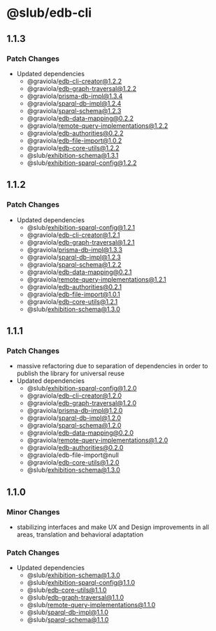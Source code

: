 # @slub/edb-cli

## 1.1.3

### Patch Changes

- Updated dependencies
  - @graviola/edb-cli-creator@1.2.2
  - @graviola/edb-graph-traversal@1.2.2
  - @graviola/prisma-db-impl@1.3.4
  - @graviola/sparql-db-impl@1.2.4
  - @graviola/sparql-schema@1.2.3
  - @graviola/edb-data-mapping@0.2.2
  - @graviola/remote-query-implementations@1.2.2
  - @graviola/edb-authorities@0.2.2
  - @graviola/edb-file-import@1.0.2
  - @graviola/edb-core-utils@1.2.2
  - @slub/exhibition-schema@1.3.1
  - @slub/exhibition-sparql-config@1.2.2

## 1.1.2

### Patch Changes

- Updated dependencies
  - @slub/exhibition-sparql-config@1.2.1
  - @graviola/edb-cli-creator@1.2.1
  - @graviola/edb-graph-traversal@1.2.1
  - @graviola/prisma-db-impl@1.3.3
  - @graviola/sparql-db-impl@1.2.3
  - @graviola/sparql-schema@1.2.2
  - @graviola/edb-data-mapping@0.2.1
  - @graviola/remote-query-implementations@1.2.1
  - @graviola/edb-authorities@0.2.1
  - @graviola/edb-file-import@1.0.1
  - @graviola/edb-core-utils@1.2.1
  - @slub/exhibition-schema@1.3.0

## 1.1.1

### Patch Changes

- massive refactoring due to separation of dependencies in order to publish the library for universal reuse
- Updated dependencies
  - @slub/exhibition-sparql-config@1.2.0
  - @graviola/edb-cli-creator@1.2.0
  - @graviola/edb-graph-traversal@1.2.0
  - @graviola/prisma-db-impl@1.2.0
  - @graviola/sparql-db-impl@1.2.0
  - @graviola/sparql-schema@1.2.0
  - @graviola/edb-data-mapping@0.2.0
  - @graviola/remote-query-implementations@1.2.0
  - @graviola/edb-authorities@0.2.0
  - @graviola/edb-file-import@null
  - @graviola/edb-core-utils@1.2.0
  - @slub/exhibition-schema@1.3.0

## 1.1.0

### Minor Changes

- stabilizing interfaces and make UX and Design improvements in all areas, translation and behavioral adaptation

### Patch Changes

- Updated dependencies
  - @slub/exhibition-schema@1.3.0
  - @slub/exhibition-sparql-config@1.1.0
  - @slub/edb-core-utils@1.1.0
  - @slub/edb-graph-traversal@1.1.0
  - @slub/remote-query-implementations@1.1.0
  - @slub/sparql-db-impl@1.1.0
  - @slub/sparql-schema@1.1.0
